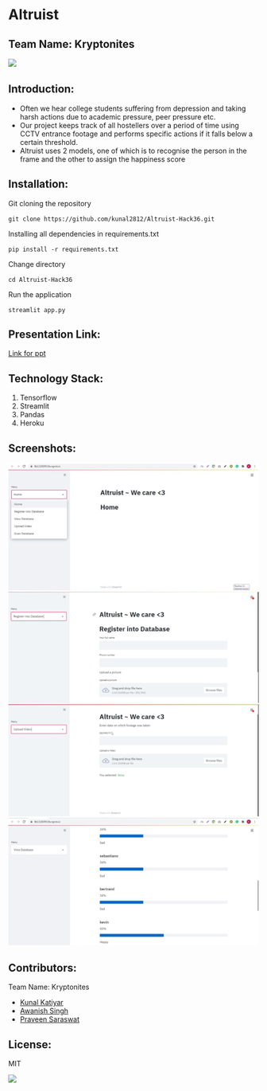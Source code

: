 # Altruist
## Team Name: Kryptonites

<p align="center">
</p>

<a href="https://hack36.com"> <img src="http://bit.ly/BuiltAtHack36" height=20px> </a>


## Introduction:

  - Often we hear college students suffering from depression and taking harsh actions due to academic pressure, peer pressure etc.</br>
  - Our project keeps track of all hostellers over a period of time using CCTV entrance footage and performs specific actions if it falls below a certain threshold.</br>
  - Altruist uses 2 models, one of which is to recognise the person in the frame and the other to assign the happiness score</br>
  


## Installation:

Git cloning the repository
```
git clone https://github.com/kunal2812/Altruist-Hack36.git
```
Installing all dependencies in requirements.txt
```
pip install -r requirements.txt
```
Change directory 
```
cd Altruist-Hack36
```
Run the application
```
streamlit app.py
```
  
## Presentation Link:
  <a href="https://docs.google.com/presentation/d/1sxFQWPwb0HDdIfnU1kK6ChjPUvYjfy_D8F-5p0eJ6tQ/edit?usp=sharing">Link for ppt </a>
  

## Technology Stack:
  1) Tensorflow
  2) Streamlit
  3) Pandas
  4) Heroku
  
## Screenshots: 

![Screenshot 1](./Screenshots/2.jpeg)
![Screenshot 2](./Screenshots/3.png)
![Screenshot 3](./Screenshots/4.png)
![Screenshot 4](./Screenshots/1.jpeg)

## Contributors:

Team Name: Kryptonites

* [Kunal Katiyar](https://github.com/kunal2812)
* [Awanish Singh](https://github.com/ak-1-1)
* [Praveen Saraswat](https://github.com/SaraswatPraveen)


## License:

MIT

<a href="https://hack36.com"> <img src="http://bit.ly/BuiltAtHack36" height=20px> </a>
